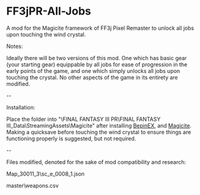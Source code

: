 # FF3jPR-All-Jobs
A mod for the Magicite framework of FF3j Pixel Remaster to unlock all jobs upon touching the wind crystal.


Notes:

Ideally there will be two versions of this mod. One which has basic gear (your starting gear) equippable by all jobs for ease of progression in the early points of the game, and one which simply unlocks all jobs upon touching the crystal. No other aspects of the game in its entirety are modified.

--

Installation:

Place the folder into "\FINAL FANTASY III PR\FINAL FANTASY III_Data\StreamingAssets\Magicite\" after installing [BepinEX](https://github.com/BepInEx/BepInEx/releases/download/v6.0.0-pre.2/BepInEx-Unity.IL2CPP-win-x64-6.0.0-pre.2.zip), and [Magicite](https://github.com/Silvris/Magicite/releases/tag/v2.2.0). Making a quicksave before touching the wind crystal to ensure things are functioning properly is suggested, but not required.

--

Files modified, denoted for the sake of mod compatibility and research:

Map_30011_3\sc_e_0008_1.json

master\weapons.csv
